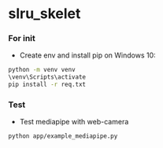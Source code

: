 # slru_skelet

### For init
- Create env and install pip on Windows 10:
```bash
python -m venv venv
\venv\Scripts\activate
pip install -r req.txt
```
### Test
- Test mediapipe with web-camera
```bash
python app/example_mediapipe.py
```